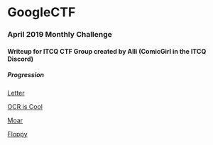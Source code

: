 # GoogleCTF

### April 2019 Monthly Challenge

#### Writeup for ITCQ CTF Group created by Alli (ComicGirl in the ITCQ Discord)

##### Progression


[Letter](https://github.com/TheComicGirl/GoogleCTF/blob/master/Letter.md)

[OCR is Cool](https://github.com/TheComicGirl/GoogleCTF/blob/master/OCR%20is%20Cool.md)

[Moar](https://github.com/TheComicGirl/GoogleCTF/blob/master/Moar.md)

[Floppy](https://github.com/TheComicGirl/GoogleCTF/blob/master/Floppy.md)
